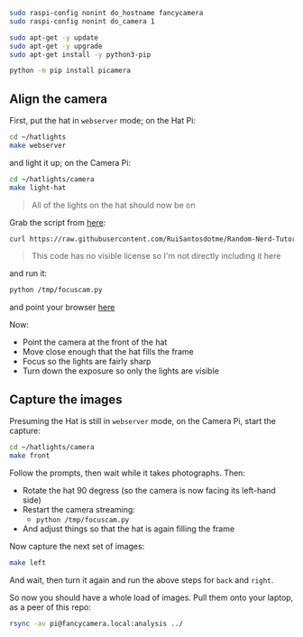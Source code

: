 ```bash
sudo raspi-config nonint do_hostname fancycamera
sudo raspi-config nonint do_camera 1
```

```bash
sudo apt-get -y update
sudo apt-get -y upgrade
sudo apt-get install -y python3-pip
```

```bash
python -m pip install picamera
```

## Align the camera

First, put the hat in `webserver` mode; on the Hat Pi:

```bash
cd ~/hatlights
make webserver
```

and light it up; on the Camera Pi:

```bash
cd ~/hatlights/camera
make light-hat
```

> All of the lights on the hat should now be on

Grab the script from [here](https://randomnerdtutorials.com/video-streaming-with-raspberry-pi-camera/):

```bash
curl https://raw.githubusercontent.com/RuiSantosdotme/Random-Nerd-Tutorials/master/Projects/rpi_camera_surveillance_system.py -o /tmp/focuscam.py
```

> This code has no visible license so I'm not directly including it here

and run it:

```bash
python /tmp/focuscam.py
```

and point your browser [here](http://fancycamera.local:8000/index.html)

Now:

- Point the camera at the front of the hat
- Move close enough that the hat fills the frame
- Focus so the lights are fairly sharp
- Turn down the exposure so only the lights are visible

## Capture the images

Presuming the Hat is still in `webserver` mode, on the Camera Pi, start the capture:

```bash
cd ~/hatlights/camera
make front
```

Follow the prompts, then wait while it takes <number-of-lights> photographs. Then:

- Rotate the hat 90 degress (so the camera is now facing its left-hand side)
- Restart the camera streaming:
  - `python /tmp/focuscam.py`
- And adjust things so that the hat is again filling the frame

Now capture the next set of images:

```bash
make left
```

And wait, then turn it again and run the above steps for `back` and `right`.

So now you should have a whole load of images. Pull them onto your laptop, as a peer of this repo:

```bash
rsync -av pi@fancycamera.local:analysis ../
```
